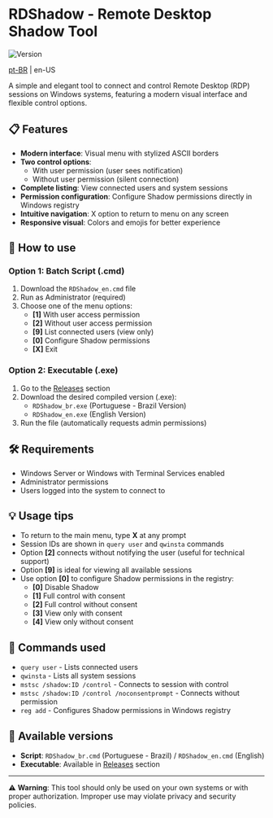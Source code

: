 # RDShadow - Remote Desktop Shadow Tool

![Version](https://img.shields.io/github/v/release/junglivre/RDShadow)

[pt-BR](README.md) | en-US

A simple and elegant tool to connect and control Remote Desktop (RDP) sessions on Windows systems, featuring a modern visual interface and flexible control options.

## 📋 Features

- **Modern interface**: Visual menu with stylized ASCII borders
- **Two control options**:
  - With user permission (user sees notification)
  - Without user permission (silent connection)
- **Complete listing**: View connected users and system sessions
- **Permission configuration**: Configure Shadow permissions directly in Windows registry
- **Intuitive navigation**: X option to return to menu on any screen
- **Responsive visual**: Colors and emojis for better experience

## 🚀 How to use

### Option 1: Batch Script (.cmd)
1. Download the `RDShadow_en.cmd` file
2. Run as Administrator (required)
3. Choose one of the menu options:
   - **[1]** With user access permission
   - **[2]** Without user access permission
   - **[9]** List connected users (view only)
   - **[0]** Configure Shadow permissions
   - **[X]** Exit

### Option 2: Executable (.exe)
1. Go to the [Releases](https://github.com/junglivre/RDShadow/releases/latest) section
2. Download the desired compiled version (.exe):
   - `RDShadow_br.exe` (Portuguese - Brazil Version)
   - `RDShadow_en.exe` (English Version)
3. Run the file (automatically requests admin permissions)

## 🛠️ Requirements

- Windows Server or Windows with Terminal Services enabled
- Administrator permissions
- Users logged into the system to connect to

## 💡 Usage tips

- To return to the main menu, type **X** at any prompt
- Session IDs are shown in `query user` and `qwinsta` commands
- Option **[2]** connects without notifying the user (useful for technical support)
- Option **[9]** is ideal for viewing all available sessions
- Use option **[0]** to configure Shadow permissions in the registry:
  - **[0]** Disable Shadow
  - **[1]** Full control with consent
  - **[2]** Full control without consent
  - **[3]** View only with consent
  - **[4]** View only without consent

## 📖 Commands used

- `query user` - Lists connected users
- `qwinsta` - Lists all system sessions
- `mstsc /shadow:ID /control` - Connects to session with control
- `mstsc /shadow:ID /control /noconsentprompt` - Connects without permission
- `reg add` - Configures Shadow permissions in Windows registry

## 🔧 Available versions

- **Script**: `RDShadow_br.cmd` (Portuguese - Brazil) / `RDShadow_en.cmd` (English)
- **Executable**: Available in [Releases](https://github.com/junglivre/RDShadow/releases/latest) section

---

⚠️ **Warning**: This tool should only be used on your own systems or with proper authorization. Improper use may violate privacy and security policies.